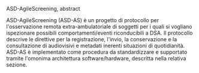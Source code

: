 ASD-AgileScreening, abstract

ASD-AgileScreening (ASD-AS) è un progetto di protocollo per l'osservazione remota extra-ambulatoriale di soggetti per i quali si vogliano ispezionare possibili comportamenti/eventi riconducibili a DSA.
Il protocollo descrive le direttive per la registrazione, l'invio, la conservazione e la consultazione di audiovisivi e metadati inerenti situazioni di quotidianità.
ASD-AS è implementato come procedura da standardizzare e supportato tramite l'omonima architettura software/hardware, descritta nella relativa sezione.
